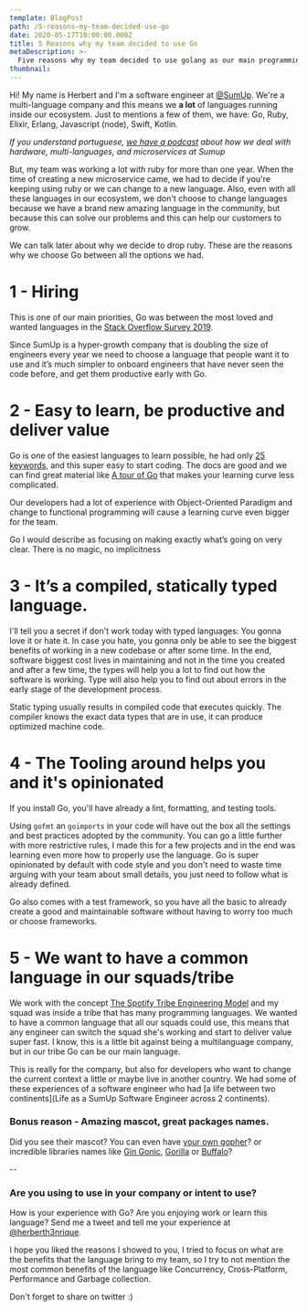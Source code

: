 ```yaml
---
template: BlogPost
path: /5-reasons-my-team-decided-use-go
date: 2020-05-17T10:00:00.000Z
title: 5 Reasons why my team decided to use Go
metaDescription: >-
  Five reasons why my team decided to use golang as our main programming language, this includes hiring, Easy to learn, be productive and deliver value and it’s a compiled, statically typed language.
thumbnail:
---
```


Hi! My name is Herbert and I'm a software engineer at [@SumUp](https://twitter.com/sumupeng). We're a multi-language company and this means we **a lot** of languages running inside our ecosystem. Just to mentions a few of them, we have: Go, Ruby, Elixir, Erlang, Javascript (node), Swift, Kotlin.

_If you understand portuguese, [we have a podcast](https://hipsters.tech/hardware-multiplas-linguagens-e-microsservicos-na-sumup-hipsters-on-the-road-30/) about how we deal with hardware, multi-languages, and microservices at Sumup_

But, my team was working a lot with ruby for more than one year. When the time of creating a new microservice came, we had to decide if you're keeping using ruby or we can change to a new language. Also, even with all these languages in our ecosystem, we don't choose to change languages because we have a brand new amazing language in the community, but because this can solve our problems and this can help our customers to grow.

We can talk later about why we decide to drop ruby. These are the reasons why we choose Go between all the options we had.

# 1 - Hiring

This is one of our main priorities, Go was between the most loved and wanted languages in the [Stack Overflow Survey 2019](https://insights.stackoverflow.com/survey/2019#most-loved-dreaded-and-wanted).

Since SumUp is a hyper-growth company that is doubling the size of engineers every year we need to choose a language that people want it to use and it’s much simpler to onboard engineers that have never seen the code before, and get them productive early with Go.

# 2 - Easy to learn, be productive and deliver value

Go is one of the easiest languages to learn possible, he had only [25 keywords](https://golang.org/ref/spec#Keywords), and this super easy to start coding. The docs are good and we can find great material like [A tour of Go](https://tour.golang.org/welcome/1) that makes your learning curve less complicated.

Our developers had a lot of experience with Object-Oriented Paradigm and change to functional programming will cause a learning curve even bigger for the team.

Go I would describe as focusing on making exactly what’s going on very clear. There is no magic, no implicitness

# 3 - It’s a compiled, statically typed language.

I'll tell you a secret if don't work today with typed languages: You gonna love it or hate it.
In case you hate, you gonna only be able to see the biggest benefits of working in a new codebase or after some time.
In the end, software biggest cost lives in maintaining and not in the time you created and after a few time, the types will help you a lot to find out how the software is working.
Type will also help you to find out about errors in the early stage of the development process.

Static typing usually results in compiled code that executes quickly. The compiler knows the exact data types that are in use, it can produce optimized machine code.

# 4 - The Tooling around helps you and it's opinionated

If you install Go, you'll have already a lint, formatting, and testing tools.

Using `gofmt` an `goimports` in your code will have out the box all the settings and best practices adopted by the community.
You can go a little further with more restrictive rules, I made this for a few projects and in the end was learning even more how to properly use the language.
Go is super opinionated by default with code style and you don't need to waste time arguing with your team about small details, you just need to follow what is already defined.

Go also comes with a test framework, so you have all the basic to already create a good and maintainable software without having to worry too much or choose frameworks.

# 5 - We want to have a common language in our squads/tribe

We work with the concept [The Spotify Tribe Engineering Model](https://medium.com/scaled-agile-framework/exploring-key-elements-of-spotifys-agile-scaling-model-471d2a23d7ea) and my squad was inside a tribe that has many programming languages. We wanted to have a common language that all our squads could use, this means that any engineer can switch the squad she's working and start to deliver value super fast. I know, this is a little bit against being a multilanguage company, but in our tribe Go can be our main language.

This is really for the company, but also for developers who want to change the current context a little or maybe live in another country.
We had some of these experiences of a software engineer who had [a life between two continents](Life as a SumUp Software Engineer across 2 continents).

### Bonus reason - Amazing mascot, great packages names.

Did you see their mascot? You can even have [your own gopher](https://gopherize.me/)? or incredible libraries names like [Gin Gonic](https://github.com/gin-gonic/gin), [Gorilla](https://www.gorillatoolkit.org/) or [Buffalo](https://gobuffalo.io/en/)?

--

### Are you using to use in your company or intent to use?

How is your experience with Go? Are you enjoying work or learn this language? Send me a tweet and tell me your experience at [@herberth3nrique](https://twitter.com/herberth3nrique).

I hope you liked the reasons I showed to you, I tried to focus on what are the benefits that the language bring to my team, so I try to not mention the most common benefits of the language like Concurrency, Cross-Platform, Performance and Garbage collection.

Don't forget to share on twitter :)
